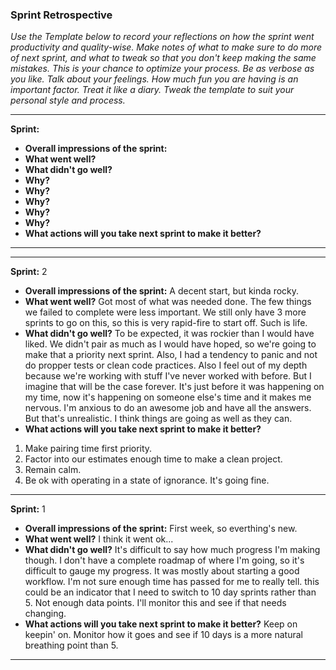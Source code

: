 ### Sprint Retrospective

_Use the Template below to record your reflections on how the sprint went productivity and quality-wise. Make notes of what to make sure to do more of next sprint, and what to tweak so that you don't keep making the same mistakes. This is your chance to optimize your process. Be as verbose as you like. Talk about your feelings. How much fun you are having is an important factor. Treat it like a diary. Tweak the template to suit your personal style and process._
***
__Sprint:__
 - __Overall impressions of the sprint:__
 - __What went well?__
 - __What didn't go well?__
  - __Why?__
  - __Why?__
  - __Why?__
  - __Why?__
  - __Why?__
 - __What actions will you take next sprint to make it better?__
***

***
__Sprint:__ 2
 - __Overall impressions of the sprint:__ A decent start, but kinda rocky.
 - __What went well?__ Got most of what was needed done. The few things we failed to complete were less important. We still only have 3 more sprints to go on this, so this is very rapid-fire to start off. Such is life.
 - __What didn't go well?__ To be expected, it was rockier than I would have liked. We didn't pair as much as I would have hoped, so we're going to make that a priority next sprint. Also, I had a tendency to panic and not do propper tests or clean code practices. Also I feel out of my depth because we're working with stuff I've never worked with before. But I imagine that will be the case forever. It's just before it was happening on my time, now it's happening on someone else's time and it makes me nervous. I'm anxious to do an awesome job and have all the answers. But that's unrealistic. I think things are going as well as they can.
 - __What actions will you take next sprint to make it better?__
  1. Make pairing time first priority.
  2. Factor into our estimates enough time to make a clean project.
  3. Remain calm.
  4. Be ok with operating in a state of ignorance. It's going fine.
***
__Sprint:__ 1
 - __Overall impressions of the sprint:__ First week, so everthing's new.
 - __What went well?__ I think it went ok...
 - __What didn't go well?__ It's difficult to say how much progress I'm making though. I don't have a complete roadmap of where I'm going, so it's difficult to gauge my progress. It was mostly about starting a good workflow. I'm not sure enough time has passed for me to really tell. this could be an indicator that I need to switch to 10 day sprints rather than 5. Not enough data points. I'll monitor this and see if that needs changing.
 - __What actions will you take next sprint to make it better?__
Keep on keepin' on. Monitor how it goes and see if 10 days is a more natural breathing point than 5.
***
